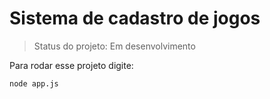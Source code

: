 <h1>Sistema de cadastro de jogos</h1>

> Status do projeto: Em desenvolvimento

Para rodar esse projeto digite:
```
node app.js
```
